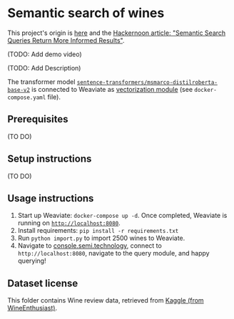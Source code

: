 # Semantic search of wines

This project's origin is [here](https://github.com/weaviate/weaviate-examples/tree/main/semanticsearch-transformers-wines) and the [Hackernoon article: "Semantic Search Queries Return More Informed Results"](https://hackernoon.com/semantic-search-queries-return-more-informed-results-nr5335nw).

(TODO: Add demo video)

(TODO: Add Description)

The transformer model [`sentence-transformers/msmarco-distilroberta-base-v2`](https://huggingface.co/sentence-transformers/msmarco-distilroberta-base-v2) is connected to Weaviate as [vectorization module](https://www.semi.technology/developers/weaviate/current/modules/text2vec-transformers.html) (see `docker-compose.yaml` file).

## Prerequisites
(TO DO)

## Setup instructions
(TO DO) 

## Usage instructions
1. Start up Weaviate: `docker-compose up -d`. Once completed, Weaviate is running on [`http://localhost:8080`]().
2. Install requirements: `pip install -r requirements.txt`
3. Run `python import.py` to import 2500 wines to Weaviate.
4. Navigate to [console.semi.technology](https://console.semi.technology/), connect to `http://localhost:8080`, navigate to the query module, and happy querying!

## Dataset license
This folder contains Wine review data, retrieved from [Kaggle (from WineEnthusiast)](https://www.kaggle.com/zynicide/wine-reviews).
